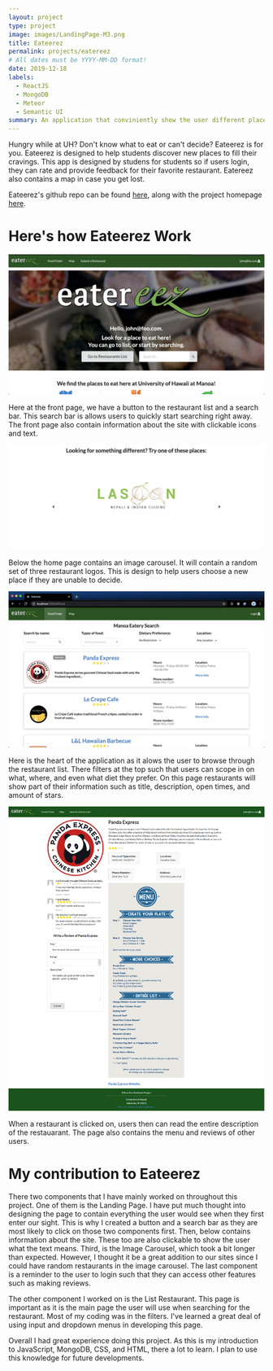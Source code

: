 ```yaml
---
layout: project
type: project
image: images/LandingPage-M3.png
title: Eateerez
permalink: projects/eatereez
# All dates must be YYYY-MM-DD format!
date: 2019-12-18
labels:
  - ReactJS
  - MongoDB
  - Meteor
  - Semantic UI
summary: An application that conviniently show the user different places to eat at UH Manoa.
---
```


Hungry while at UH? Don't know what to eat or can't decide? Eateerez is for you. Eateerez is designed to help students discover new places to fill their cravings. This app is designed by studens for students so if users login, they can rate and provide feedback for their favorite restaurant. Eatereez also contains a map in case you get lost.

Eateerez's github repo can be found [here](https://github.com/nutrition-positions/eatereez), along with the project homepage [here](https://github.com/nutrition-positions/nutrition-positions.github.io).

<h1>Here's how Eateerez Work</h1>

<img class="ui centered image" src="../images/LandingPage-M3.png"/>

Here at the front page, we have a button to the restaurant list and a search bar. This search bar is allows users to quickly start searching right away. The front page also contain information about the site with clickable icons and text. 

<img class="ui centered image" src="../images/LandingPage-Random.png"/>

Below the home page contains an image carousel. It will contain a random set of three restaurant logos. This is design to help users choose a new place if they are unable to decide.

<img class="ui centered image" src="../images/ListRestaurant-M3.png"/>

Here is the heart of the application as it alows the user to browse through the restaurant list. There filters at the top such that users can scope in on what, where, and even what diet they prefer. On this page restaurants will show part of their information such as title, description, open times, and amount of stars.

<img class="ui centered image" src="../images/Final-restaurant-details.png"/>

When a restaurant is clicked on, users then can read the entire description of the restauarant. The page also contains the menu and reviews of other users. 

<h1>My contribution to Eateerez</h1>

There two components that I have mainly worked on throughout this project. One of them is the Landing Page. I have put much thought into designing the page to contain everything the user would see when they first enter our sight. This is why I created a button and a search bar as they are most likely to click on those two components first. Then, below contains information about the site. These too are also clickable to show the user what the text means. Third, is the Image Carousel, which took a bit longer than expected. However, I thought it be a great addition to our sites since I could have random restaurants in the image carousel. The last component is a reminder to the user to login such that they can access other features such as making reviews.

The other component I worked on is the List Restaurant. This page is important as it is the main page the user will use when searching for the restaurant. Most of my coding was in the filters. I've learned a great deal of using input and dropdown menus in developing this page. 

Overall I had great experience doing this project. As this is my introduction to JavaScript, MongoDB, CSS, and HTML, there a lot to learn. I plan to use this knowledge for future developments.
